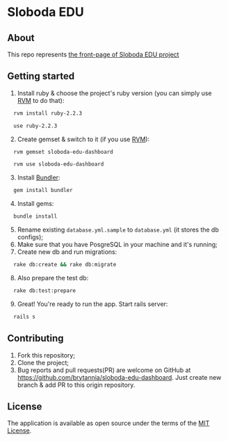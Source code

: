 # Sloboda EDU

## About

This repo represents [the front-page of Sloboda EDU project](https://sloboda-edu-dashboard.herokuapp.com)

## Getting started

1. Install ruby & choose the project's ruby version (you can simply use [RVM](https://rvm.io/) to do that):

  ```bash
    rvm install ruby-2.2.3
  ```
  ```bash
    use ruby-2.2.3
  ```
  
2. Create gemset & switch to it (if you use [RVM](https://rvm.io/)):
  
  ```bash
    rvm gemset sloboda-edu-dashboard
  ```
  ```bash
    rvm use sloboda-edu-dashboard
  ```
  
3. Install [Bundler](http://bundler.io/):

  ```bash
    gem install bundler
  ```
  
4. Install gems:

  ```bash
    bundle install
  ```

5. Rename existing `database.yml.sample` to `database.yml` (it stores the db configs);
6. Make sure that you have PosgreSQL in your machine and it's running;
7. Create new db and run migrations:

  ``` bash
    rake db:create && rake db:migrate
  ```

8. Also prepare the test db:

  ```bash
    rake db:test:prepare
  ```

9. Great! You're ready to run the app. Start rails server:

  ```bash
    rails s
  ```

## Contributing

1. Fork this repository;
2. Clone the project;
3. Bug reports and pull requests(PR) are welcome on GitHub at https://github.com/brytannia/sloboda-edu-dashboard. Just create new branch & add PR to this origin repository.

## License

The application is available as open source under the terms of the [MIT License](http://opensource.org/licenses/MIT).
